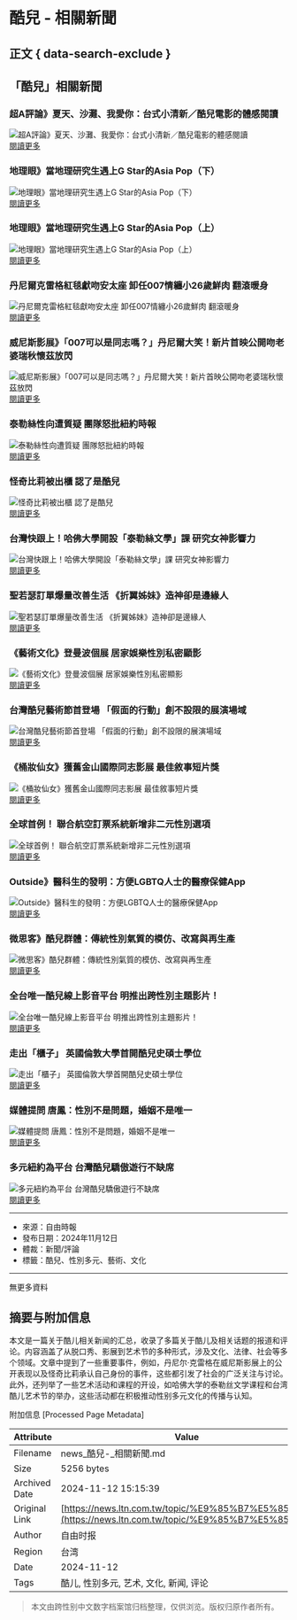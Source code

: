 # 酷兒 - 相關新聞

## 正文 { data-search-exclude }


## 「酷兒」相關新聞

### 超A評論》夏天、沙灘、我愛你：台式小清新／酷兒電影的體感閱讀
![超A評論》夏天、沙灘、我愛你：台式小清新／酷兒電影的體感閱讀](assets/images/all/default.jpg)  
[閱讀更多](https://news.ltn.com.tw/news/opinion/breakingnews/1732141)

### 地理眼》當地理研究生遇上G Star的Asia Pop（下）
![地理眼》當地理研究生遇上G Star的Asia Pop（下）](assets/images/all/default.jpg)  
[閱讀更多](https://news.ltn.com.tw/news/opinion/breakingnews/1279920)

### 地理眼》當地理研究生遇上G Star的Asia Pop（上）
![地理眼》當地理研究生遇上G Star的Asia Pop（上）](assets/images/all/default.jpg)  
[閱讀更多](https://news.ltn.com.tw/news/opinion/breakingnews/1279860)

### 丹尼爾克雷格紅毯獻吻安太座 卸任007情纏小26歲鮮肉 翻滾暖身
![丹尼爾克雷格紅毯獻吻安太座 卸任007情纏小26歲鮮肉 翻滾暖身](https://img.ltn.com.tw/Upload/ent/page/800S/2024/09/05/7.jpg)  
[閱讀更多](https://news.ltn.com.tw/news/entertainment/paper/1665326)

### 威尼斯影展》「007可以是同志嗎？」丹尼爾大笑！新片首映公開吻老婆瑞秋懷茲放閃
![威尼斯影展》「007可以是同志嗎？」丹尼爾大笑！新片首映公開吻老婆瑞秋懷茲放閃](https://img.ltn.com.tw/Upload/ent/page/800S/2024/09/04/phpMO0WRE.jpg)  
[閱讀更多](https://news.ltn.com.tw/news/entertainment/breakingnews/4789721)

### 泰勒絲性向遭質疑 團隊怒批紐約時報
![泰勒絲性向遭質疑 團隊怒批紐約時報](https://img.ltn.com.tw/Upload/ent/page/800S/2024/01/08/18.jpg)  
[閱讀更多](https://news.ltn.com.tw/news/entertainment/paper/1624814)

### 怪奇比莉被出櫃 認了是酷兒
![怪奇比莉被出櫃 認了是酷兒](https://img.ltn.com.tw/Upload/ent/page/800S/2023/12/04/22.jpg)  
[閱讀更多](https://news.ltn.com.tw/news/entertainment/paper/1618783)

### 台灣快跟上！哈佛大學開設「泰勒絲文學」課 研究女神影響力
![台灣快跟上！哈佛大學開設「泰勒絲文學」課 研究女神影響力](https://img.ltn.com.tw/Upload/ent/page/800S/2023/11/30/phpCuQQxu.jpg)  
[閱讀更多](https://news.ltn.com.tw/news/entertainment/breakingnews/4506025)

### 聖若瑟訂單爆量改善生活 《折翼姊妹》造神卻是邊緣人
![聖若瑟訂單爆量改善生活 《折翼姊妹》造神卻是邊緣人](https://img.ltn.com.tw/Upload/ent/page/800S/2023/10/29/49.jpg)  
[閱讀更多](https://news.ltn.com.tw/news/entertainment/paper/1612461)

### 《藝術文化》登曼波個展 居家娛樂性別私密顯影
![《藝術文化》登曼波個展 居家娛樂性別私密顯影](assets/images/all/default.jpg)  
[閱讀更多](https://news.ltn.com.tw/news/art/paper/1552271)

### 台灣酷兒藝術節首登場 「假面的行動」創不設限的展演場域
![台灣酷兒藝術節首登場 「假面的行動」創不設限的展演場域](assets/images/all/default.jpg)  
[閱讀更多](https://news.ltn.com.tw/news/art/breakingnews/4102365)

### 《桶妝仙女》獲舊金山國際同志影展 最佳敘事短片獎
![《桶妝仙女》獲舊金山國際同志影展 最佳敘事短片獎](assets/images/all/default.jpg)  
[閱讀更多](https://news.ltn.com.tw/news/art/breakingnews/3976833)

### 全球首例！ 聯合航空訂票系統新增非二元性別選項
![全球首例！ 聯合航空訂票系統新增非二元性別選項](assets/images/all/default.jpg)  
[閱讀更多](https://news.ltn.com.tw/news/world/breakingnews/2742011)

### Outside》醫科生的發明：方便LGBTQ人士的醫療保健App
![Outside》醫科生的發明：方便LGBTQ人士的醫療保健App](assets/images/all/default.jpg)  
[閱讀更多](https://news.ltn.com.tw/news/opinion/breakingnews/2173019)

### 微思客》酷兒群體：傳統性別氣質的模仿、改寫與再生產
![微思客》酷兒群體：傳統性別氣質的模仿、改寫與再生產](assets/images/all/default.jpg)  
[閱讀更多](https://news.ltn.com.tw/news/opinion/breakingnews/2165712)

### 全台唯一酷兒線上影音平台 明推出跨性別主題影片！
![全台唯一酷兒線上影音平台 明推出跨性別主題影片！](assets/images/all/default.jpg)  
[閱讀更多](https://news.ltn.com.tw/news/entertainment/breakingnews/1891891)

### 走出「櫃子」 英國倫敦大學首開酷兒史碩士學位
![走出「櫃子」 英國倫敦大學首開酷兒史碩士學位](assets/images/all/default.jpg)  
[閱讀更多](https://news.ltn.com.tw/news/world/breakingnews/1851153)

### 媒體提問 唐鳳：性別不是問題，婚姻不是唯一
![媒體提問 唐鳳：性別不是問題，婚姻不是唯一](assets/images/all/default.jpg)  
[閱讀更多](https://news.ltn.com.tw/news/focus/paper/1037616)

### 多元紐約為平台 台灣酷兒驕傲遊行不缺席
![多元紐約為平台 台灣酷兒驕傲遊行不缺席](assets/images/all/default.jpg)  
[閱讀更多](https://news.ltn.com.tw/news/life/breakingnews/1747924)

---

- 來源：自由時報
- 發布日期：2024年11月12日
- 體裁：新聞/評論
- 標籤：酷兒、性別多元、藝術、文化

---

無更多資料

## 摘要与附加信息

<!-- tcd_abstract -->
本文是一篇关于酷儿相关新闻的汇总，收录了多篇关于酷儿及相关话题的报道和评论。内容涵盖了从脱口秀、影展到艺术节的多种形式，涉及文化、法律、社会等多个领域。文章中提到了一些重要事件，例如，丹尼尔·克雷格在威尼斯影展上的公开表现以及怪奇比莉承认自己身份的事件，这些都引发了社会的广泛关注与讨论。此外，还列举了一些艺术活动和课程的开设，如哈佛大学的泰勒丝文学课程和台湾酷儿艺术节的举办，这些活动都在积极推动性别多元文化的传播与认知。
<!-- tcd_abstract_end -->

附加信息 [Processed Page Metadata]

| Attribute       | Value                                  |
|-----------------|----------------------------------------|
| Filename        | news_酷兒-_相關新聞.md                             |
| Size            | 5256 bytes                           |
| Archived Date   | 2024-11-12 15:15:39                             |
| Original Link   | [https://news.ltn.com.tw/topic/%E9%85%B7%E5%85%92](https://news.ltn.com.tw/topic/%E9%85%B7%E5%85%92)                       |
| Author          | 自由时报                               |
| Region          | 台湾                               |
| Date            | 2024-11-12                                 |
| Tags            | 酷儿, 性别多元, 艺术, 文化, 新闻, 评论                                 |
>
> 本文由跨性别中文数字档案馆归档整理，仅供浏览。版权归原作者所有。
>